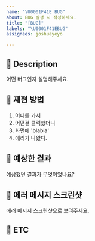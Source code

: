 ```yaml
---
name: "\U0001F41E BUG"
about: BUG 발생 시 작성하세요.
title: "[BUG]"
labels: "\U0001F41EBUG"
assignees: joshuayeyo

---
```


## 📄 Description
어떤 버그인지 설명해주세요.

## 🐞 재현 방법
1. 어디를 가서
2. 어떤걸 클릭했더니
3. 화면에 'blabla'
4. 에러가 나왔다.

## 🧐 예상한 결과
예상했던 결과가 무엇이었나요? 

## 📸 에러 메시지 스크린샷
에러 메시지 스크린샷으로 보여주세요.

## 🎸 ETC

